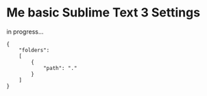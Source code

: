 # Me basic Sublime Text 3 Settings

in progress...

```
{
	"folders":
	[
		{
			"path": "."
		}
	]
}
```